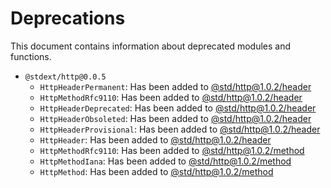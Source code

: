 # Deprecations

This document contains information about deprecated modules and functions.

- `@stdext/http@0.0.5`
  - `HttpHeaderPermanent`: Has been added to
    [@std/http@1.0.2/header](https://jsr.io/@std/http@1.0.2/doc/header/~)
  - `HttpMethodRfc9110`: Has been added to
    [@std/http@1.0.2/header](https://jsr.io/@std/http@1.0.2/doc/header/~)
  - `HttpHeaderDeprecated`: Has been added to
    [@std/http@1.0.2/header](https://jsr.io/@std/http@1.0.2/doc/header/~)
  - `HttpHeaderObsoleted`: Has been added to
    [@std/http@1.0.2/header](https://jsr.io/@std/http@1.0.2/doc/header/~)
  - `HttpHeaderProvisional`: Has been added to
    [@std/http@1.0.2/header](https://jsr.io/@std/http@1.0.2/doc/header/~)
  - `HttpHeader`: Has been added to
    [@std/http@1.0.2/header](https://jsr.io/@std/http@1.0.2/doc/header/~)
  - `HttpMethodRfc9110`: Has been added to
    [@std/http@1.0.2/method](https://jsr.io/@std/http@1.0.2/doc/method/~)
  - `HttpMethodIana`: Has been added to
    [@std/http@1.0.2/method](https://jsr.io/@std/http@1.0.2/doc/method/~)
  - `HttpMethod`: Has been added to
    [@std/http@1.0.2/method](https://jsr.io/@std/http@1.0.2/doc/method/~)
